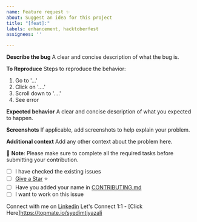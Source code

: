 ```yaml
---
name: Feature request ✨
about: Suggest an idea for this project
title: "[feat]:"
labels: enhancement, hacktoberfest
assignees: ''

---
```


**Describe the bug**
A clear and concise description of what the bug is.

**To Reproduce**
Steps to reproduce the behavior:
1. Go to '...'
2. Click on '....'
3. Scroll down to '....'
4. See error

**Expected behavior**
A clear and concise description of what you expected to happen.

**Screenshots**
If applicable, add screenshots to help explain your problem.

**Additional context**
Add any other context about the problem here.


🌟 **Note**: Please make sure to complete all the required tasks before submitting your contribution.

- [ ] I have checked the existing issues
- [ ]  [Give a Star](https://github.com/SyedImtiyaz-1/PreciousServices) ⭐
- [ ] Have you added your name in [CONTRIBUTING.md](https://github.com/SyedImtiyaz-1/PreciousServices/blob/main/CONTRIBUTING.md)
- [ ] I want to work on this issue

Connect with me on [Linkedin](https://linkedin.com/in/imtiyaz-sde)
Let's Connect 1:1 - [Click Here]https://topmate.io/syedimtiyazali
